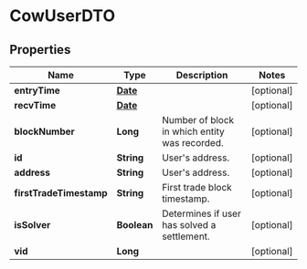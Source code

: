 

# CowUserDTO

## Properties

Name | Type | Description | Notes
------------ | ------------- | ------------- | -------------
**entryTime** | [**Date**](Date.md) |  |  [optional]
**recvTime** | [**Date**](Date.md) |  |  [optional]
**blockNumber** | **Long** | Number of block in which entity was recorded. |  [optional]
**id** | **String** | User&#39;s address. |  [optional]
**address** | **String** | User&#39;s address. |  [optional]
**firstTradeTimestamp** | **String** | First trade block timestamp. |  [optional]
**isSolver** | **Boolean** | Determines if user has solved a settlement. |  [optional]
**vid** | **Long** |  |  [optional]




